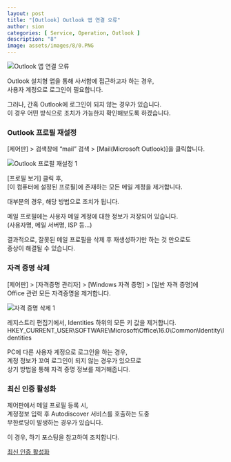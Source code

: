 ```yaml
---
layout: post
title: "[Outlook] Outlook 앱 연결 오류"
author: sion
categories: [ Service, Operation, Outlook ]
description: "8"
image: assets/images/8/0.PNG
---
```


<img src="{{site.baseurl}}/assets/images/8/1.PNG" title="Outlook 앱 연결 오류">

Outlook 설치형 앱을 통해 사서함에 접근하고자 하는 경우,  
사용자 계정으로 로그인이 필요합니다.  

그러나, 간혹 Outlook에 로그인이 되지 않는 경우가 있습니다.  
이 경우 어떤 방식으로 조치가 가능한지 확인해보도록 하겠습니다.  

### Outlook 프로필 재설정

[제어판] > 검색창에 “mail” 검색 > [Mail(Microsoft Outlook)]을 클릭합니다.  

<img src="{{site.baseurl}}/assets/images/8/2.PNG" title="Outlook 프로필 재설정 1">

[프로필 보기] 클릭 후,  
[이 컴퓨터에 설정된 프로필]에 존재하는 모든 메일 계정을 제거합니다.

대부분의 경우, 해당 방법으로 조치가 됩니다.  

메일 프로필에는 사용자 메일 계정에 대한 정보가 저장되어 있습니다.  
(사용자명, 메일 서버명, ISP 등...)  

결과적으로, 잘못된 메일 프로필을 삭제 후 재생성하기만 하는 것 만으로도  
증상이 해결될 수 있습니다.  


### 자격 증명 삭제

[제어판] > [자격증명 관리자] > [Windows 자격 증명] > [일반 자격 증명]에  
Office 관련 모든 자격증명을 제거합니다.

<img src="{{site.baseurl}}/assets/images/8/3.PNG" title="자격 증명 삭제 1">

레지스트리 편집기에서, Identities 하위의 모든 키 값을 제거합니다.  
HKEY_CURRENT_USER\SOFTWARE\Microsoft\Office\16.0\Common\Identity\Identities


PC에 다른 사용자 계정으로 로그인을 하는 경우,  
계정 정보가 꼬여 로그인이 되지 않는 경우가 있으므로  
상기 방법을 통해 자격 증명 정보를 제거해줍니다.  


### 최신 인증 활성화

제어판에서 메일 프로필 등록 시,  
계정정보 입력 후 Autodiscover 서비스를 호출하는 도중  
무한로딩이 발생하는 경우가 있습니다.  

이 경우, 하기 포스팅을 참고하여 조치합니다.  

[최신 인증 활성화]




[최신 인증 활성화]: ("https://sixxon.github.io/service/operation/outlook/2024/01/19/Outlook-%EC%8B%A4%ED%96%89-%EC%8B%9C-%EC%9E%90%EA%B2%A9%EC%A6%9D%EB%AA%85-%ED%94%84%EB%A1%AC%ED%94%84%ED%8A%B8-%EC%98%A4%EB%A5%98.html")